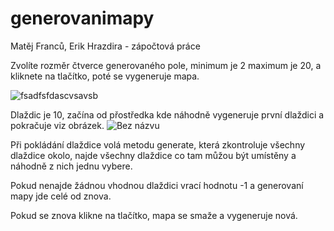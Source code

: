 # generovanimapy
Matěj Franců, Erik Hrazdira - zápočtová práce

Zvolíte rozměr čtverce generovaného pole, minimum je 2 maximum je 20, a kliknete na tlačítko, poté se vygeneruje mapa.

![fsadfsfdascvsavsb](https://user-images.githubusercontent.com/92072825/211858086-8d6e7ed8-319c-4e3f-9ddb-dad843d7a1cd.png)

Dlaždic je 10, začína od přostředka kde náhodně vygeneruje první dlaždici a pokračuje viz obrázek.
![Bez názvu](https://user-images.githubusercontent.com/92072825/211854948-88816465-4833-49ea-a840-81333a9698bd.png)

Při pokládání dlaždice volá metodu generate, která zkontroluje všechny dlaždice okolo, najde všechny dlaždice co tam můžou být umístěny a náhodně z nich jednu vybere.

Pokud nenajde žádnou vhodnou dlaždici vrací hodnotu -1 a generovaní mapy jde celé od znova.

Pokud se znova klikne na tlačítko, mapa se smaže a vygeneruje nová.
